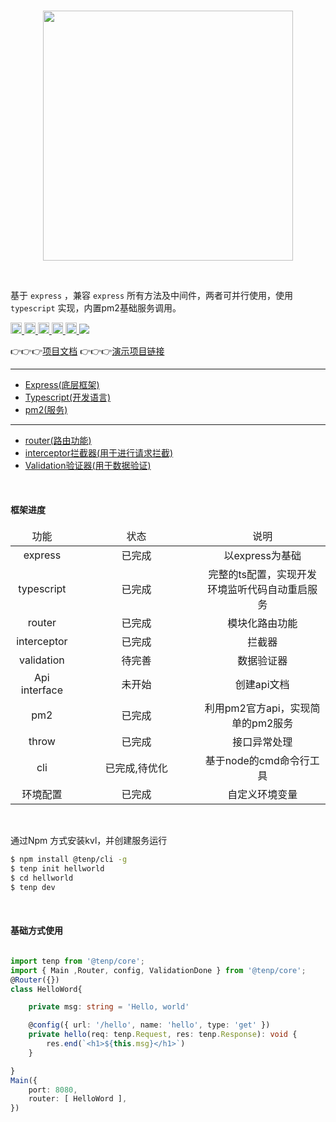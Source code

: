 

<br>
<p align="center">
   <img src='https://maskletter.github.io/tenp-document/dist/assets/img/tenp.6d5e6693.svg' width='400' />
</p>

<br>

基于 `express` ，兼容 `express` 所有方法及中间件，两者可并行使用，使用 `typescript` 实现，内置pm2基础服务调用。

<a href="https://badge.fury.io/js/%40tenp%2Fcore" title="NPM Version Badge" rel="nofollow">
   <img src="https://badge.fury.io/js/%40tenp%2Fcore.svg" height="18">
</a>
<a href="https://www.npmjs.com/package/@tenp/core">
	<img src="https://img.shields.io/npm/dm/@tenp/core.svg" height="18">
</a>
<a href="https://img.shields.io/badge/node-%3E%3D6-brightgreen.svg" title="Node Limitation" rel="nofollow">
   <img src="https://img.shields.io/badge/node-%3E%3D6-brightgreen.svg" alt="npm version" height="18">
</a>
<a href="https://coveralls.io/github/maskletter/tenp" title="Node Limitation" rel="nofollow">
   <img src="https://coveralls.io/repos/github/maskletter/tenp/badge.svg?branch=master" height="18">
</a>
<a href="https://travis-ci.org/maskletter/tenp" title="Node Limitation" rel="nofollow">
   <img src="https://travis-ci.org/maskletter/tenp.svg?branch=master" height="18">
</a>
<a href="https://codeclimate.com/github/maskletter/tenp/maintainability">
   <img src="https://api.codeclimate.com/v1/badges/53669772f0a4dac97bd7/maintainability" />
</a>

👉👉👉[项目文档](https://tenp.maskletter.com/dist/)
👉👉👉[演示项目链接](https://github.com/maskletter/tenp-demo)
<br>

---

 * [Express(底层框架)](https://github.com/expressjs/express)
 * [Typescript(开发语言)](http://www.typescriptlang.org/)
 * [pm2(服务)](https://github.com/Unitech/pm2)
 --- 
 * [router(路由功能)](https://tenp.maskletter.com/dist/use.html#router)
 * [interceptor拦截器(用于进行请求拦截)](https://tenp.maskletter.com/dist/tenp-plugin.html#interceptor-拦截器)
 * [Validation验证器(用于数据验证)](https://tenp.maskletter.com/dist/tenp-plugin.html#validator-数据验证器)




<br />

#### 框架进度

<table>	
	<thead>
		<tr>
			<td align="center" width="20%">功能</td>
			<td align="center" width="40%">状态</td>
			<td align="center">说明</td>
		</tr>
	</thead>
	<tbody>
		<tr>
			<td align="center">express</td>
			<td align="center">已完成</td>
			<td align="center">以express为基础</td>
		</tr>
		<tr>
			<td align="center">typescript</td>
			<td align="center">已完成</td>
			<td align="center">完整的ts配置，实现开发环境监听代码自动重启服务</td>
		</tr>
		<tr>
			<td align="center">router</td>
			<td align="center">已完成</td>
			<td align="center">模块化路由功能</td>
		</tr>
		<tr>
			<td align="center">interceptor</td>
			<td align="center">已完成</td>
			<td align="center">拦截器</td>
		</tr>
		<tr>
			<td align="center">validation</td>
			<td align="center">待完善</td>
			<td align="center">数据验证器</td>
		</tr>
		<tr>
			<td align="center">Api interface</td>
			<td align="center">未开始</td>
			<td align="center">创建api文档</td>
		</tr>
		<tr>
			<td align="center">pm2</td>
			<td align="center">已完成</td>
			<td align="center">利用pm2官方api，实现简单的pm2服务</td>
		</tr>
		<tr>
			<td align="center">throw</td>
			<td align="center">已完成</td>
			<td align="center">接口异常处理</td>
		</tr>
		<tr>
			<td align="center">cli</td>
			<td align="center">已完成,待优化</td>
			<td align="center">基于node的cmd命令行工具</td>
		</tr>
		<tr>
			<td align="center">环境配置</td>
			<td align="center">已完成</td>
			<td align="center">自定义环境变量</td>
		</tr>
	</tbody>


</table>

<br>

通过Npm 方式安装kvl，并创建服务运行
```bash
$ npm install @tenp/cli -g
$ tenp init hellworld
$ cd hellworld
$ tenp dev
```
<br>



#### 基础方式使用
```typescript

import tenp from '@tenp/core';
import { Main ,Router, config, ValidationDone } from '@tenp/core';
@Router({}) 
class HelloWord{

	private msg: string = 'Hello, world'

	@config({ url: '/hello', name: 'hello', type: 'get' })
	private hello(req: tenp.Request, res: tenp.Response): void {
		res.end(`<h1>${this.msg}</h1>`)
	}

}
Main({
	port: 8080,
	router: [ HelloWord ],
})
```
